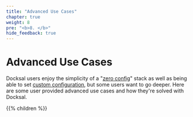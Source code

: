 ```yaml
---
title: "Advanced Use Cases"
chapter: true
weight: 8
pre: "<b>8. </b>"
hide_feedback: true
---
```


# Advanced Use Cases

Docksal users enjoy the simplicity of a "[zero config](/stack/zero-configuration/)" stack as well as being able to set 
[custom configuration](/stack/custom-configuration/), but some users want to go deeper. Here are some user provided 
advanced use cases and how they're solved with Docksal.

{{% children %}}

